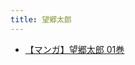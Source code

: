 ```yaml
---
title: 望郷太郎
---
```



- [【マンガ】望郷太郎 01巻](./../../../../../d/2022/04/27/【マンガ】望郷太郎_01巻.md)





